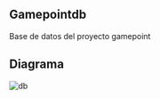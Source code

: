 ## Gamepointdb
Base de datos del proyecto gamepoint

## Diagrama
![db](https://user-images.githubusercontent.com/65144534/112255165-48ec7000-8c27-11eb-9f90-f830e89d2ac9.png)
